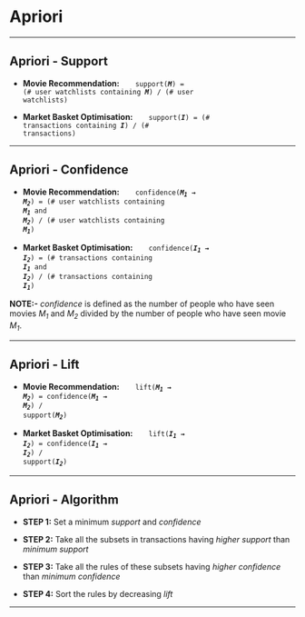 # Apriori
<hr>

## Apriori - Support

* **Movie Recommendation:**&emsp;&emsp;<code>support(***M***) = (# user watchlists containing ***M***) / (# user watchlists)</code>

* **Market Basket Optimisation:**&emsp;&emsp;<code>support(***I***) = (# transactions containing ***I***) / (# transactions)</code>
<hr>

## Apriori - Confidence

* **Movie Recommendation:**&emsp;&emsp;<code>confidence(***M<sub>1</sub> → M<sub>2</sub>***) = (# user watchlists containing ***M<sub>1</sub>*** and ***M<sub>2</sub>***) / (# user watchlists containing ***M<sub>1</sub>***)</code>

* **Market Basket Optimisation:**&emsp;&emsp;<code>confidence(***I<sub>1</sub> → I<sub>2</sub>***) = (# transactions containing ***I<sub>1</sub>*** and ***I<sub>2</sub>***) / (# transactions containing ***I<sub>1</sub>***)</code>

**NOTE:-** *confidence* is defined as the number of people who have seen movies *M<sub>1</sub>* and *M<sub>2</sub>* divided by the number of people who have seen movie *M<sub>1</sub>*.
<hr>

## Apriori - Lift

* **Movie Recommendation:**&emsp;&emsp;<code>lift(***M<sub>1</sub> → M<sub>2</sub>***) = confidence(***M<sub>1</sub> → M<sub>2</sub>***) / support(***M<sub>2</sub>***)</code>

* **Market Basket Optimisation:**&emsp;&emsp;<code>lift(***I<sub>1</sub> → I<sub>2</sub>***) = confidence(***I<sub>1</sub> → I<sub>2</sub>***) / support(***I<sub>2</sub>***)</code>
<hr>

## Apriori - Algorithm

* **STEP 1:** Set a minimum *support* and *confidence*

* **STEP 2:** Take all the subsets in transactions having *higher support* than *minimum support*

* **STEP 3:** Take all the rules of these subsets having *higher confidence* than *minimum confidence*

* **STEP 4:** Sort the rules by decreasing *lift*
<hr>